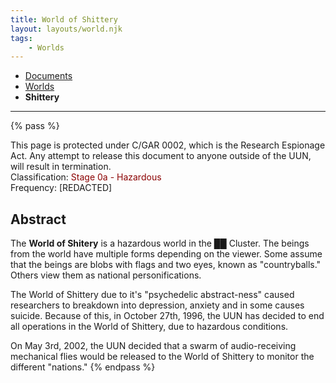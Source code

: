 ```yaml
---
title: World of Shittery
layout: layouts/world.njk
tags:
    - Worlds
---
```

<nav class="breadcrumb">
    <ul>
        <li><a href="/docs">Documents</a></li>
        <li><a href="/docs/world">Worlds</a></li>
        <li><b>Shittery</b></li>
    </ul>
</nav>
<hr>

{% pass %}
<div class="alert danger">
This page is protected under C/GAR 0002, which is the Research Espionage Act. Any attempt to release this document to anyone outside of the UUN, will result in termination.
</div>

<div class="alert info">
Classification: <span style="color:darkred;">Stage 0a - Hazardous</span><br>
Frequency: [REDACTED]
</div>

## Abstract

The **World of Shitery** is a hazardous world in the ██ Cluster. The beings from the world have multiple forms depending on the viewer. Some assume that the beings are blobs with flags and two eyes, known as "countryballs." Others view them as national personifications.

The World of Shittery due to it's "psychedelic abstract-ness" caused researchers to breakdown into depression, anxiety and in some causes suicide. Because of this, in October 27th, 1996, the UUN has decided to end all operations in the World of Shittery, due to hazardous conditions.

On May 3rd, 2002, the UUN decided that a swarm of audio-receiving mechanical flies would be released to the World of Shittery to monitor the different "nations."
{% endpass %}